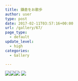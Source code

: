 ```yaml
---
title: 鎌倉をお散歩
author: user
type: post
date: 2017-02-11T03:57:16+00:00
url: /gallery/67/
page_type:
  - default
update_level:
  - high
categories:
  - Gallery

---
```

<div class="fotorama responsive-image-silder" data-width=100% data-height="" data-nav=dots data-allowfullscreen=true data-fit=cover data-transitionduration=250 false data-autoplay=true data-loop=true data-arrows=true data-swipe=false data-spinner=false data-transition="slide" > <img src="https://s3-ap-northeast-1.amazonaws.com/resource.www.uranari.io/wp-content/uploads/2017/02/11035020/P1120225.jpg" data-caption="" /><img src="https://s3-ap-northeast-1.amazonaws.com/resource.www.uranari.io/wp-content/uploads/2017/02/11035033/P1120265.jpg" data-caption="" /><img src="https://s3-ap-northeast-1.amazonaws.com/resource.www.uranari.io/wp-content/uploads/2017/02/11035058/P1120395.jpg" data-caption="" />		<img src="https://s3-ap-northeast-1.amazonaws.com/resource.www.uranari.io/wp-content/uploads/2017/02/11035047/P1120392.jpg" data-caption="" /></div>
